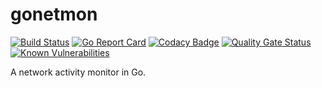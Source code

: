 # gonetmon

[![Build Status](https://travis-ci.com/bytemare/gonetmon.svg?branch=dev)](https://travis-ci.com/bytemare/gonetmon)
[![Go Report Card](https://goreportcard.com/badge/github.com/bytemare/gonetmon)](https://goreportcard.com/report/github.com/bytemare/gonetmon) 
[![Codacy Badge](https://api.codacy.com/project/badge/Grade/5bc1136110874ceab9195a31bb0e3961)](https://www.codacy.com/app/bytemare/gonetmon)
[![Quality Gate Status](https://sonarcloud.io/api/project_badges/measure?project=bytemare_gonetmon&metric=alert_status)](https://sonarcloud.io/dashboard?id=bytemare_gonetmon)
[![Known Vulnerabilities](https://snyk.io//test/github/bytemare/gonetmon/badge.svg?targetFile=Gopkg.lock)](https://snyk.io//test/github/bytemare/gonetmon?targetFile=Gopkg.lock)

A network activity monitor in Go.
